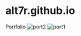 # alt7r.github.io
Portfolio
![port2](https://github.com/alt7r/alt7r.github.io/assets/115618743/40202abf-3f16-485c-9fee-1aab2219b232)
![port1](https://github.com/alt7r/alt7r.github.io/assets/115618743/79b64243-1350-4a85-bd07-30e2bcd87c6f)
